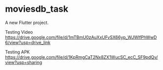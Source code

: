 # moviesdb_task

A new Flutter project.

Testing Video
https://drive.google.com/file/d/1mTBmU0zAuXxUFvSX66yp_WJWlfPhWwD6/view?usp=drive_link

Testing APK
https://drive.google.com/file/d/1KpRmgCaT2Nx8ZX1WucSC_ecC_SF9pdQv/view?usp=sharing
